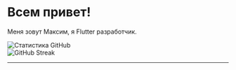 # Всем привет!

Меня зовут Максим, я Flutter разработчик.

![Статистика GitHub](https://github-readme-stats.vercel.app/api?username=MipzZz&show_icons=true&theme=radical)    
![GitHub Streak](https://github-readme-streak-stats-eight.vercel.app/?user=MipzZz&theme=dark&hide_border=false)

---
